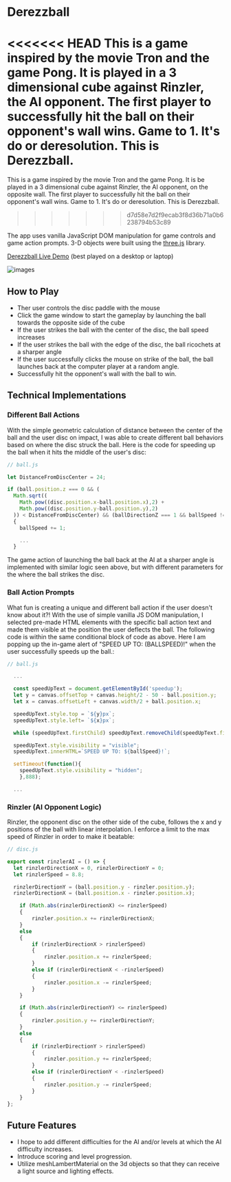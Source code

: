 # Derezzball

<<<<<<< HEAD
This is a game inspired by the movie Tron and the game Pong. It is played in a 3 dimensional cube against Rinzler, the AI opponent. The first player to successfully hit the ball on their opponent's wall wins. Game to 1. It's do or deresolution. This is Derezzball.
=======
This is a game inspired by the movie Tron and the game Pong. It is be played in a 3 dimensional cube against Rinzler, the AI opponent, on the opposite wall. The first player to successfully hit the ball on their opponent's wall wins. Game to 1. It's do or deresolution. This is Derezzball.
>>>>>>> d7d58e7d2f9ecab3f8d36b71a0b6238794b53c89

The app uses vanilla JavaScript DOM manipulation for game controls and game action prompts. 3-D objects were built using the
[three.js](https://threejs.org/) library.


[Derezzball Live Demo](http://www.joey-wu.com/Derezzball/) (best played on a desktop or laptop)

![images](https://github.com/wjoeyu/Derezzball/blob/master/images/derezzball.gif)

## How to Play
- Ther user controls the disc paddle with the mouse
- Click the game window to start the gameplay by launching the ball towards the opposite side of the cube
- If the user strikes the ball with the center of the disc, the ball speed increases
- If the user strikes the ball with the edge of the disc, the ball ricochets at a sharper angle
- If the user successfully clicks the mouse on strike of the ball, the ball launches back at the computer player at a random angle.
- Successfully hit the opponent's wall with the ball to win.

## Technical Implementations

### Different Ball Actions

With the simple geometric calculation of distance between the center of the ball and the user disc on impact, I was able to create different ball behaviors based on where the disc struck the ball. Here is the code for speeding up the ball when it hits the middle of the user's disc:

```JavaScript
// ball.js

let DistanceFromDiscCenter = 24;

if (ball.position.z === 0 && (
  Math.sqrt((
    Math.pow((disc.position.x-ball.position.x),2) +
    Math.pow((disc.position.y-ball.position.y),2)
  )) < DistanceFromDiscCenter) && (ballDirectionZ === 1 && ballSpeed !== 0))
  {
    ballSpeed += 1;

    ...
  }
```
The game action of launching the ball back at the AI at a sharper angle is implemented with similar logic seen above, but with different parameters for the where the ball strikes the disc.

### Ball Action Prompts

What fun is creating a unique and different ball action if the user doesn't know about it?! With the use of simple vanilla JS DOM manipulation, I selected pre-made HTML elements with the specific ball action text and made them visible at the position the user deflects the ball. The following code is within the same conditional block of code as above. Here I am popping up the in-game alert of "SPEED UP TO: (BALLSPEED)!" when the user successfully speeds up the ball.:

```JavaScript
// ball.js

  ...

  const speedUpText = document.getElementById('speedup');
  let y = canvas.offsetTop + canvas.height/2 - 50 - ball.position.y;
  let x = canvas.offsetLeft + canvas.width/2 + ball.position.x;

  speedUpText.style.top = `${y}px`;
  speedUpText.style.left= `${x}px`;

  while (speedUpText.firstChild) speedUpText.removeChild(speedUpText.firstChild);

  speedUpText.style.visibility = "visible";
  speedUpText.innerHTML=`SPEED UP TO: ${ballSpeed}!`;

  setTimeout(function(){
    speedUpText.style.visibility = "hidden";
    },888);

  ...

```
### Rinzler (AI Opponent Logic)

Rinzler, the opponent disc on the other side of the cube, follows the x and y positions of the ball with linear interpolation. I enforce a limit to the max speed of Rinzler in order to make it beatable:

```JavaScript
// disc.js

export const rinzlerAI = () => {
  let rinzlerDirectionX = 0, rinzlerDirectionY = 0;
  let rinzlerSpeed = 8.8;

  rinzlerDirectionY = (ball.position.y - rinzler.position.y);
  rinzlerDirectionX = (ball.position.x - rinzler.position.x);

	if (Math.abs(rinzlerDirectionX) <= rinzlerSpeed)
	{
		rinzler.position.x += rinzlerDirectionX;
	}
	else
	{
		if (rinzlerDirectionX > rinzlerSpeed)
		{
			rinzler.position.x += rinzlerSpeed;
		}
		else if (rinzlerDirectionX < -rinzlerSpeed)
		{
			rinzler.position.x -= rinzlerSpeed;
		}
	}

	if (Math.abs(rinzlerDirectionY) <= rinzlerSpeed)
	{
		rinzler.position.y += rinzlerDirectionY;
	}
	else
	{
		if (rinzlerDirectionY > rinzlerSpeed)
		{
			rinzler.position.y += rinzlerSpeed;
		}
		else if (rinzlerDirectionY < -rinzlerSpeed)
		{
			rinzler.position.y -= rinzlerSpeed;
		}
	}
};

```

## Future Features

- I hope to add different difficulties for the AI and/or levels at which the AI difficulty increases.
- Introduce scoring and level progression.
- Utilize meshLambertMaterial on the 3d objects so that they can receive a light source and lighting effects.
